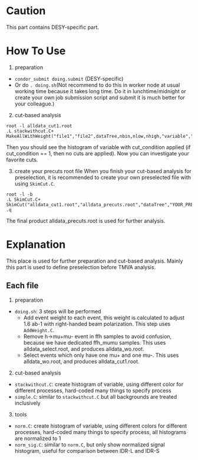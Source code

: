 # Caution
This part contains DESY-specific part.

# How To Use
1. preparation
- `condor_submit doing.submit` (DESY-specific)
- Or do `. doing.sh`(Not recommend to do this in worker node at usual working time because it takes long time. Do it in lunchtime/midnight or create your own job submission script and submit it is much better for your colleague.)

2. cut-based analysis
```
root -l alldata_cut1.root
.L stackwithcut.C+
MakeAllWithWeight("file1","file2",dataTree,nbin,nlow,nhigh,"variable","cut_condition")
```
Then you should see the histogram of variable with cut_condition applied (if cut_condition == 1, then no cuts are applied).
Now you can investigate your favorite cuts.

3. create your precuts root file
When you finish your cut-based analysis for preselection, it is recommended to create your own preselected file with using `SkimCut.C`.
```
root -l -b
.L SkimCut.C+
SkimCut("alldata_cut1.root","alldata_precuts.root","dataTree","YOUR_PRESELECTION_CUTS")
.q
```
The final product alldata_precuts.root is used for further analysis.

# Explanation
This place is used for further preparation and cut-based analysis.
Mainly this part is used to define preselection before TMVA analysis.

## Each file
1. preparation
- `doing.sh`: 3 steps will be performed
  - Add event weight to each event, this weight is calculated to adjust 1.6 ab-1 with right-handed beam polarization. This step uses `AddWeight.C`.
  - Remove h->mu+mu- event in ffh samples to avoid confusion, because we have dedicated ffh_mumu samples. This uses alldata_select.root, and produces alldata_wo.root.
  - Select events which only have one mu+ and one mu-. This uses alldata_wo.root, and produces alldata_cut1.root.
2. cut-based analysis
- `stackwithcut.C`: create histogram of variable, using different color for different processes, hard-coded many things to specify process
- `simple.C`: similar to `stackwithcut.C` but all backgrounds are treated inclusively
3. tools
- `norm.C`: create histogram of variable, using different colors for different processes, hard-coded many things to specify process, all histograms are normalized to 1
- `norm_sig.C`: similar to `norm.C`, but only show normalized signal histogram, useful for comparison between IDR-L and IDR-S